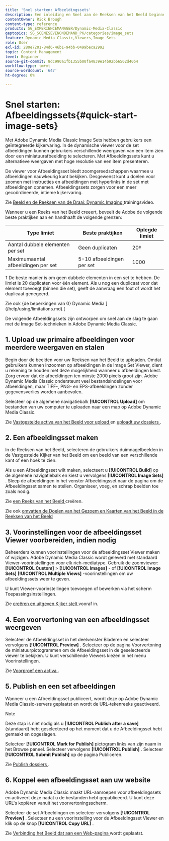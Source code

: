 ```yaml
---
title: 'Snel starten: Afbeeldingssets'
description: Een inleiding en Snel aan de Reeksen van het Beeld beginnen om u te helpen snel met de Vastgestelde technieken van het Beeld in Adobe Dynamic Media Classic opduiken.
contentOwner: Rick Brough
content-type: reference
products: SG_EXPERIENCEMANAGER/Dynamic-Media-Classic
geptopics: SG_SCENESEVENONDEMAND_PK/categories/image_sets
feature: Dynamic Media Classic,Viewers,Image Sets
role: User
exl-id: 280e7201-84d6-46b1-94bb-0499beca2992
topic: Content Management
level: Beginner
source-git-commit: 8dc990a1fb1355b00fa4839e14b92bb6562d40b4
workflow-type: tm+mt
source-wordcount: '647'
ht-degree: 0%

---
```


# Snel starten: Afbeeldingssets{#quick-start-image-sets}

Met Adobe Dynamic Media Classic Image Sets hebben gebruikers een geïntegreerde kijkervaring. In de dynamische viewer voor de set afbeeldingen kunnen gebruikers verschillende weergaven van een item zien door een miniatuurafbeelding te selecteren. Met Afbeeldingssets kunt u alternatieve weergaven met hoge resolutie van een item presenteren.

De viewer voor Afbeeldingsset biedt zoomgereedschappen waarmee u afbeeldingen nauwkeurig kunt bekijken. Desgewenst kunt u doelen voor zoomen met instructies en afbeeldingen met hyperlinks in de set met afbeeldingen opnemen. Afbeeldingssets zorgen voor een meer gecoördineerde, intieme kijkervaring.

Zie [ Beeld en de Reeksen van de Draai: Dynamic Imaging ](https://s7d5.scene7.com/s7viewers/html5/VideoViewer.html?videoserverurl=https://s7d5.scene7.com/is/content/&amp;emailurl=https://s7d5.scene7.com/s7/emailFriend&amp;serverUrl=https://s7d5.scene7.com/is/image/&amp;config=Scene7SharedAssets/Universal_HTML5_Video&amp;contenturl=https://s7d5.scene7.com/skins/&amp;asset=S7tutorials/556_Image%20&amp;%20Spin%20Sets_converted%20renamed_Dynamic%20Imaging-AVS) trainingsvideo.

Wanneer u een Reeks van het Beeld creeert, beveelt de Adobe de volgende beste praktijken aan en handhaaft de volgende grenzen:

| Type limiet | Beste praktijken | Oplegde limiet |
| --- | --- | --- |
| Aantal dubbele elementen per set | Geen duplicaten | 20‡ |
| Maximumaantal afbeeldingen per set | 5-10 afbeeldingen per set | 1000 |

‡ De beste manier is om geen dubbele elementen in een set te hebben. De limiet is 20 duplicaten voor één element. Als u nog een duplicaat voor dat element toevoegt (binnen die set), geeft de aanvraag een fout of wordt het duplicaat genegeerd.

Zie ook {de beperkingen van 0} Dynamic Media ](/help/using/limitations.md).[

De volgende Afbeeldingssets zijn ontworpen om snel aan de slag te gaan met de Image Set-technieken in Adobe Dynamic Media Classic.

## 1. Upload uw primaire afbeeldingen voor meerdere weergaven en stalen

Begin door de beelden voor uw Reeksen van het Beeld te uploaden. Omdat gebruikers kunnen inzoomen op afbeeldingen in de Image Set Viewer, dient u rekening te houden met deze mogelijkheid wanneer u afbeeldingen kiest. Zorg ervoor dat de afbeeldingen ten minste 2000 pixels groot zijn. Adobe Dynamic Media Classic ondersteunt veel bestandsindelingen voor afbeeldingen, maar TIFF-, PNG- en EPS-afbeeldingen zonder gegevensverlies worden aanbevolen.

Selecteer op de algemene navigatiebalk **[!UICONTROL Upload]** om bestanden van uw computer te uploaden naar een map op Adobe Dynamic Media Classic.

Zie [ Vastgestelde activa van het Beeld voor upload ](preparing-image-set-assets-upload.md#preparing-image-set-assets-for-upload) en [ uploadt uw dossiers ](uploading-files.md#uploading-your-files).

## 2. Een afbeeldingsset maken

In de Reeksen van het Beeld, selecteren de gebruikers duimnagelbeelden in de Vastgestelde Kijker van het Beeld om een beeld van een verschillende kant of een hoek te zien.

Als u een Afbeeldingsset wilt maken, selecteert u **[!UICONTROL Build]** op de algemene navigatiebalk en kiest u vervolgens **[!UICONTROL Image Sets]** . Sleep de afbeeldingen in het venster Afbeeldingsset naar de pagina om de Afbeeldingsset samen te stellen. Organiseer, voeg, en schrap beelden toe zoals nodig.

Zie [ een Reeks van het Beeld ](creating-image-set.md#creating-an-image-set) creëren.

Zie ook [ omvatten de Doelen van het Gezoem en Kaarten van het Beeld in de Reeksen van het Beeld ](/help/using/including-zoom-targets-image-maps-image-sets.md)

## 3. Voorinstellingen voor de afbeeldingsset Viewer voorbereiden, indien nodig

Beheerders kunnen voorinstellingen voor de afbeeldingsset Viewer maken of wijzigen. Adobe Dynamic Media Classic wordt geleverd met standaard Viewer-voorinstellingen voor elk rich-mediatype. Gebruik de zoomviewer: **[!UICONTROL Custom]** > **[!UICONTROL Images]** - of **[!UICONTROL Image Sets]** **[!UICONTROL Multiple Views]** -voorinstellingen om uw afbeeldingssets weer te geven.

U kunt Viewer-voorinstellingen toevoegen of bewerken via het scherm Toepassingsinstellingen.

Zie [ creëren en uitgeven Kijker stelt ](application-setup.md#adding-and-editing-viewer-presets) vooraf in.

## 4. Een voorvertoning van een afbeeldingsset weergeven

Selecteer de Afbeeldingsset in het deelvenster Bladeren en selecteer vervolgens **[!UICONTROL Preview]** . Selecteer op de pagina Voorvertoning de miniatuurpictogrammen om de Afbeeldingsset in de geselecteerde viewer te bekijken. U kunt verschillende Viewers kiezen in het menu Voorinstellingen.

Zie [ Voorproef een activa ](previewing-asset.md#previewing-an-asset).

## 5. Publish en een set afbeeldingen

Wanneer u een Afbeeldingsset publiceert, wordt deze op Adobe Dynamic Media Classic-servers geplaatst en wordt de URL-tekenreeks geactiveerd.

>[!NOTE]
>
>Deze stap is niet nodig als u **[!UICONTROL Publish after a save]** (standaard) hebt geselecteerd op het moment dat u de Afbeeldingsset hebt gemaakt en opgeslagen.

Selecteer **[!UICONTROL Mark for Publish]** pictogram links van zijn naam in het Browse paneel. Selecteer vervolgens **[!UICONTROL Publish]** . Selecteer **[!UICONTROL Submit Publish]** op de pagina Publiceren.

Zie [ Publish dossiers ](publishing-files.md#publishing-files).

## 6. Koppel een afbeeldingsset aan uw website

Adobe Dynamic Media Classic maakt URL-aanroepen voor afbeeldingssets en activeert deze nadat u de bestanden hebt gepubliceerd. U kunt deze URL&#39;s kopiëren vanuit het voorvertoningsscherm.

Selecteer de set Afbeeldingen en selecteer vervolgens **[!UICONTROL Preview]** . Selecteer nu een voorinstelling voor de Afbeeldingsset Viewer en klik op de knop **[!UICONTROL Copy URL]** .

Zie [ Verbinding het Beeld dat aan een Web-pagina ](linking-image-set-web-page.md#linking-an-image-set-to-a-web-page) wordt geplaatst.
